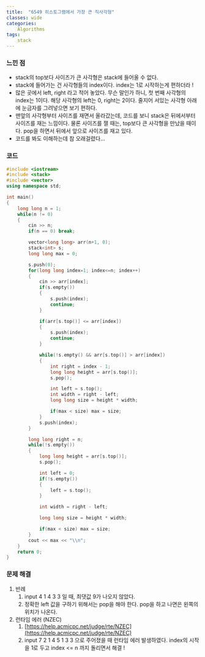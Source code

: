 ```yaml
---
title:  "6549 히스토그램에서 가장 큰 직사각형"
classes: wide
categories:
    Algorithms
tags:
    stack
---
```

### 느낀 점

- stack의 top보다 사이즈가 큰 사각형은 stack에 들어올  수  없다.
- stack에 들어가는 건 사각형들의 index이다.  index는 1로 시작하는게 편하더라  !
- 많은 곳에서 left, right 라고 적어 놓았다.  무슨 말인가 하니, 첫 번째 사각형의 index는 1이다. 해당 사각형의  left는 0, right는 2이다. 줄지어 서있는 사각형 아래에  눈금자를 그려넣으면  보기 편하다.
- 맨앞의 사각형부터 사이즈를 재면서 올라갔는데, 코드를 보니 stack은 뒤에서부터 사이즈를 재는 느낌이다. 물론 사이즈를 잴 때는,  top보다  큰 사각형을  만났을  때이다. pop을 하면서 뒤에서 앞으로  사이즈를 재고 있다.
- 코드를 봐도 이해하는데 참 오래걸렸다…

### 코드

```c++
#include <iostream>
#include <stack>
#include <vector>
using namespace std;

int main()
{
    long long n = 1;
    while(n != 0)
    {
        cin >> n;
        if(n == 0) break;

        vector<long long> arr(n+1, 0);
        stack<int> s;
        long long max = 0;

        s.push(0);
        for(long long index=1; index<=n; index++)
        {
            cin >> arr[index];
            if(s.empty())
            {
                s.push(index);
                continue;
            }

            if(arr[s.top()] <= arr[index])
            {
                s.push(index);
                continue;
            }

            while(!s.empty() && arr[s.top()] > arr[index])
            {
                int right = index - 1;
                long long height = arr[s.top()];
                s.pop();

                int left = s.top();
                int width = right - left;
                long long size = height * width;

                if(max < size) max = size;
            }
            s.push(index);
        }

        long long right = n;
        while(!s.empty())
        {
            long long height = arr[s.top()];
            s.pop();

            int left = 0;
            if(!s.empty())
            {
                left = s.top();
            }

            int width = right - left;

            long long size = height * width;

            if(max < size) max = size;
        }
        cout << max << "\\n";
    }
    return 0;
}

```

### 문제 해결

1. 반례
    1. input 4 1 4 3 3 일 때, 최댓값 9가 나오지 않았다.
    2. 정확한 left 값을 구하기 위해서는 pop을 해야 한다. pop을 하고 나면은 왼쪽의 위치가 나온다.
2. 런타임 에러 (NZEC)
    1. [https://help.acmicpc.net/judge/rte/NZEC](https://help.acmicpc.net/judge/rte/NZEC)
    2. input 7 2 1 4 5 1 3 3 으로 주어졌을 때 런타임 에러 발생하였다.  index의 시작을 1로 두고 index <= n 까지 돌리면서 해결 !